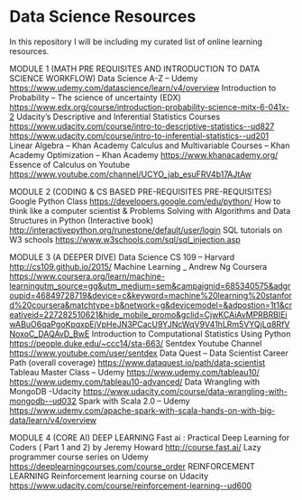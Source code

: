 # Data Science Resources
In this repository I will be including my curated list of online learning resources.

MODULE 1 (MATH PRE REQUISITES AND INTRODUCTION TO DATA SCIENCE WORKFLOW)
Data Science A-Z – Udemy
https://www.udemy.com/datascience/learn/v4/overview
Introduction to Probability – The science of uncertainty (EDX)
https://www.edx.org/course/introduction-probability-science-mitx-6-041x-2
Udacity’s Descriptive and Inferential Statistics Courses
https://www.udacity.com/course/intro-to-descriptive-statistics--ud827
https://www.udacity.com/course/intro-to-inferential-statistics--ud201
Linear Algebra – Khan Academy
Calculus and Multivariable Courses – Khan Academy
Optimization – Khan Academy
https://www.khanacademy.org/
Essence of Calculus on Youtube
https://www.youtube.com/channel/UCYO_jab_esuFRV4b17AJtAw

MODULE 2 (CODING & CS BASED PRE-REQUISITES PRE-REQUISITES)
Google Python Class
https://developers.google.com/edu/python/
How to think like a computer scientist & Problems Solving with Algorithms and Data Structures in Python (Interactive book)
http://interactivepython.org/runestone/default/user/login
SQL tutorials on W3 schools
https://www.w3schools.com/sql/sql_injection.asp

MODULE 3 (A DEEPER DIVE)
Data Science CS 109 – Harvard
http://cs109.github.io/2015/
Machine Learning _ Andrew Ng Coursera
https://www.coursera.org/learn/machine-learningutm_source=gg&utm_medium=sem&campaignid=685340575&adgroupid=46849728719&device=c&keyword=machine%20learning%20stanford%20coursera&matchtype=b&network=g&devicemodel=&adpostion=1t1&creativeid=227282510621&hide_mobile_promo&gclid=CjwKCAiAvMPRBRBIEiwABuO6qaPgoKpqxpEjVpHeJN3PCacU9YJNcWqV9V41hLRm5VYQjLq8RfVNoxoC_DAQAvD_BwE
Introduction to Computational Statistics Using Python
https://people.duke.edu/~ccc14/sta-663/
Sentdex Youtube Channel
https://www.youtube.com/user/sentdex
Data Quest – Data Scientist Career Path (overall coverage)
https://www.dataquest.io/path/data-scientist
Tableau Master Class – Udemy
https://www.udemy.com/tableau10/
https://www.udemy.com/tableau10-advanced/
Data Wrangling with MongoDB -Udacity
https://www.udacity.com/course/data-wrangling-with-mongodb--ud032
Spark with Scala 2.0 – Udemy
https://www.udemy.com/apache-spark-with-scala-hands-on-with-big-data/learn/v4/overview

MODULE 4 (CORE AI) 
DEEP LEARNING
Fast ai : Practical Deep Learning for Coders ( Part 1 and 2) by Jeremy Howard
http://course.fast.ai/
Lazy programmer course series on Udemy 
https://deeplearningcourses.com/course_order
REINFORCEMENT LEARNING
Reinforcement learning course on Udacity
https://www.udacity.com/course/reinforcement-learning--ud600

